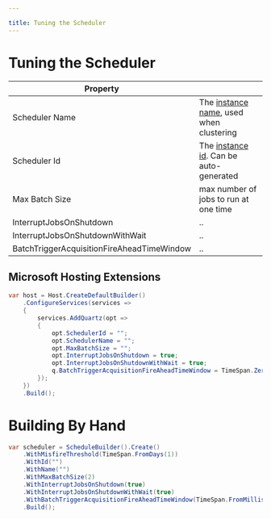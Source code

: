 ```yaml
---

title: Tuning the Scheduler
---
```


# Tuning the Scheduler

| Property                                   |                                                                                                                      |
|--------------------------------------------|----------------------------------------------------------------------------------------------------------------------|
| Scheduler Name                             | The [instance name](/documentation/quartz-3.x/configuration/reference.html#main-configuration), used when clustering |
| Scheduler Id                               | The [instance id](/documentation/quartz-3.x/configuration/reference.html#main-configuration). Can be auto-generated  |
| Max Batch Size                             | max number of jobs to run at one time                                                                                |
| InterruptJobsOnShutdown                    | ..                                                                                                                   |
| InterruptJobsOnShutdownWithWait            | ..                                                                                                                   |
| BatchTriggerAcquisitionFireAheadTimeWindow | ..                                                                                                                   |

## Microsoft Hosting Extensions

```csharp
var host = Host.CreateDefaultBuilder()
    .ConfigureServices(services => 
    {
        services.AddQuartz(opt => 
        {
            opt.SchedulerId = "";
            opt.SchedulerName = "";
            opt.MaxBatchSize = "";
            opt.InterruptJobsOnShutdown = true;
            opt.InterruptJobsOnShutdownWithWait = true;
            q.BatchTriggerAcquisitionFireAheadTimeWindow = TimeSpan.Zero;
        });
    })
    .Build();
```

# Building By Hand

```csharp
var scheduler = ScheduleBuilder().Create()
    .WithMisfireThreshold(TimeSpan.FromDays(1))
    .WithId("")
    .WithName("")
    .WithMaxBatchSize(2)
    .WithInterruptJobsOnShutdown(true)
    .WithInterruptJobsOnShutdownWithWait(true)
    .WithBatchTriggerAcquisitionFireAheadTimeWindow(TimeSpan.FromMilliseconds(1))
    .Build();
```
